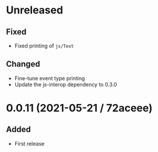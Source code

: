 # Unreleased

## Fixed

- Fixed printing of `js/Text`

## Changed

- Fine-tune event type printing
- Update the js-interop dependency to 0.3.0

# 0.0.11 (2021-05-21 / 72aceee)

## Added

- First release
